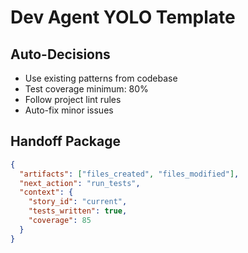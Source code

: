 # Dev Agent YOLO Template

## Auto-Decisions
- Use existing patterns from codebase
- Test coverage minimum: 80%
- Follow project lint rules
- Auto-fix minor issues

## Handoff Package
```json
{
  "artifacts": ["files_created", "files_modified"],
  "next_action": "run_tests",
  "context": {
    "story_id": "current",
    "tests_written": true,
    "coverage": 85
  }
}
```
